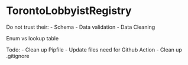 # TorontoLobbyistRegistry

Do not trust their:
    - Schema
    - Data validation
    - Data Cleaning

Enum vs lookup table

Todo:
    - Clean up Pipfile
    - Update files need for Github Action
    - Clean up .gitignore



